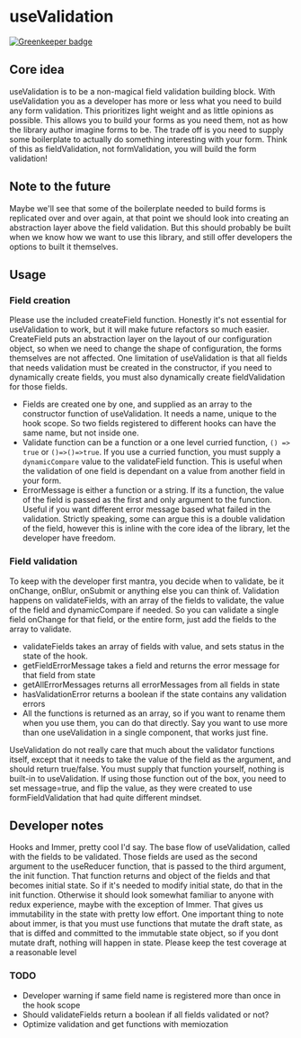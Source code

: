 # useValidation

[![Greenkeeper badge](https://badges.greenkeeper.io/lfbergee/useValidation.svg)](https://greenkeeper.io/)

## Core idea

useValidation is to be a non-magical field validation building block. With useValidation you as a developer has more or less what you need to build any form validation. This prioritizes light weight and as little opinions as possible. This allows you to build your forms as you need them, not as how the library author imagine forms to be. The trade off is you need to supply some boilerplate to actually do something interesting with your form. Think of this as fieldValidation, not formValidation, you will build the form validation!

## Note to the future

Maybe we'll see that some of the boilerplate needed to build forms is replicated over and over again, at that point we should look into creating an abstraction layer above the field validation. But this should probably be built when we know how we want to use this library, and still offer developers the options to built it themselves.

## Usage

### Field creation

Please use the included createField function. Honestly it's not essential for useValidation to work, but it will make future refactors so much easier. CreateField puts an abstraction layer on the layout of our configuration object, so when we need to change the shape of configuration, the forms themselves are not affected. One limitation of useValidation is that all fields that needs validation must be created in the constructor, if you need to dynamically create fields, you must also dynamically create fieldValidation for those fields.

-   Fields are created one by one, and supplied as an array to the constructor function of useValidation. It needs a name, unique to the hook scope. So two fields registered to different hooks can have the same name, but not inside one.
-   Validate function can be a function or a one level curried function, `() => true` or `()=>()=>true`. If you use a curried function, you must supply a `dynamicCompare` value to the validateField function. This is useful when the validation of one field is dependant on a value from another field in your form.
-   ErrorMessage is either a function or a string. If its a function, the value of the field is passed as the first and only argument to the function. Useful if you want different error message based what failed in the validation. Strictly speaking, some can argue this is a double validation of the field, however this is inline with the core idea of the library, let the developer have freedom.

### Field validation

To keep with the developer first mantra, you decide when to validate, be it onChange, onBlur, onSubmit or anything else you can think of. Validation happens on validateFields, with an array of the fields to validate, the value of the field and dynamicCompare if needed. So you can validate a single field onChange for that field, or the entire form, just add the fields to the array to validate.

-   validateFields takes an array of fields with value, and sets status in the state of the hook.
-  getFieldErrorMessage takes a field and returns the error message for that field from state
-  getAllErrorMessages returns all errorMessages from all fields in state
-  hasValidationError returns a boolean if the state contains any validation errors
-  All the functions is returned as an array, so if you want to rename them when you use them, you can do that directly. Say you want to use more than one useValidation in a single component, that works just fine.

UseValidation do not really care that much about the validator functions itself, except that it needs to take the value of the field as the argument, and should return true/false. You must supply that function yourself, nothing is built-in to useValidation. If using those function out of the box, you need to set message=true, and flip the value, as they were created to use formFieldValidation that had quite different mindset.

## Developer notes

Hooks and Immer, pretty cool I'd say. The base flow of useValidation, called with the fields to be validated. Those fields are used as the second argument to the useReducer function, that is passed to the third argument, the init function. That function returns and object of the fields and that becomes initial state. So if it's needed to modify initial state, do that in the init function. Otherwise it should look somewhat familiar to anyone with redux experience, maybe with the exception of Immer. That gives us immutability in the state with pretty low effort. One important thing to note about immer, is that you must use functions that mutate the draft state, as that is diffed and committed to the immutable state object, so if you dont mutate draft, nothing will happen in state.
Please keep the test coverage at a reasonable level

### TODO

-  Developer warning if same field name is registered more than once in the hook scope
-  Should validateFields return a boolean if all fields validated or not?
-  Optimize validation and get functions with memiozation